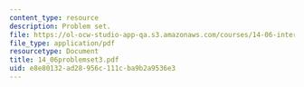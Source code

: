 ```yaml
---
content_type: resource
description: Problem set.
file: https://ol-ocw-studio-app-qa.s3.amazonaws.com/courses/14-06-intermediate-macroeconomic-theory-spring-2004/e8e80132ad28956c111cba9b2a9536e3_14_06problemset3.pdf
file_type: application/pdf
resourcetype: Document
title: 14_06problemset3.pdf
uid: e8e80132-ad28-956c-111c-ba9b2a9536e3
---
```


